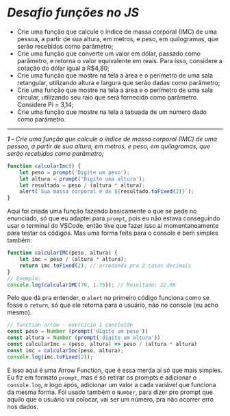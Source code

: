 # ***Desafio funções no JS***
- Crie uma função que calcule o índice de massa corporal (IMC) de uma pessoa, a partir de sua altura, em metros, e peso, em quilogramas, que serão recebidos como parâmetro;
- Crie uma função que converte um valor em dólar, passado como parâmetro, e retorna o valor equivalente em reais. Para isso, considere a cotação do dólar igual a R$4,80;
- Crie uma função que mostre na tela a área e o perímetro de uma sala retangular, utilizando altura e largura que serão dadas como parâmetro;
- Crie uma função que mostre na tela a área e o perímetro de uma sala circular, utilizando seu raio que será fornecido como parâmetro. Considere Pi = 3,14;
- Crie uma função que mostre na tela a tabuada de um número dado como parâmetro.
------------------------------------------------------------------------------------------------------------------------------------------------------------------------------------------------------ 
***1 -** Crie uma função que calcule o índice de massa corporal (IMC) de uma pessoa, a partir de sua altura, em metros, e peso, em quilogramas, que serão recebidos como parâmetro;*
```js
function calcularImc() {
    let peso = prompt('Digite um peso');
    let altura = prompt('Digite uma altura');
    let resultado = peso / (altura * altura);
    alert(`Sua massa corporal é de ${resultado.toFixed(2)}`);
}
```
Aqui foi criada uma função fazendo basicamente o que se pede no enunciado, só que eu adaptei para `prompt`, pois eu não estava conseguindo usar o terminal do VSCode, então tive que fazer isso aí momentaneamente para testar os códigos. Mas uma forma feita para o console é bem simples também:
```js
function calcularIMC(peso, altura) {
    let imc = peso / (altura * altura);
    return imc.toFixed(2); // arredonda pra 2 casas decimais
}
// Exemplo:
console.log(calcularIMC(70, 1.75)); // Resultado: 22.86
```
Pelo que dá pra entender, o `alert` no primeiro código funciona como se fosse o `return`, só que ele retorna para o usuário, não no console (eu acho mesmo).
```js
// function arrow - exercício 1 concluído
const peso = Number (prompt('digite um peso'))
const altura = Number (prompt('digite um altura'))
const calcularImc = (peso, altura) => peso / (altura * altura)
const imc = calcularImc(peso, altura);
console.log(imc.toFixed(2));
```
E isso aqui é uma Arrow Function, que é essa merda aí só que mais simples. Eu fiz em formato `prompt`, mas é só retirar os prompts e adicionar o `console.log`, e logo após, adicionar um valor a cada variável que funciona da mesma forma. 
Foi usado também o `Number`, para dizer pro prompt que aquilo que o usuário vai colocar, vai ser um número, pra não ocorrer erro nos dados.
